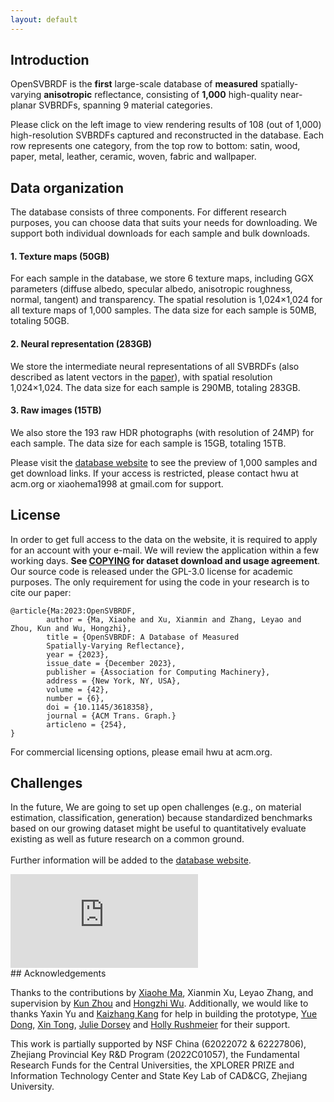 ```yaml
---
layout: default
---
```

<!-- 
Text can be **bold**, _italic_, or ~~strikethrough~~. -->

<!-- [Link to another page](./another-page.html). -->

<!-- There should be whitespace between paragraphs.

There should be whitespace between paragraphs. We recommend including a README, or a file with information about your project. -->

## Introduction

OpenSVBRDF is the **first** large-scale database of **measured** spatially-varying **anisotropic** reflectance, consisting of **1,000** high-quality near-planar SVBRDFs, spanning 9 material categories.

Please click on the left image to view rendering results of 108 (out of 1,000) high-resolution SVBRDFs captured and reconstructed in the database. Each row represents one category, from the top row to bottom: satin, wood, paper, metal, leather, ceramic, woven, fabric and wallpaper.

## Data organization
The database consists of three components. For different research purposes, you can choose data that suits your needs for downloading. We support both individual downloads for each sample and bulk downloads.

#### 1. Texture maps (50GB)
For each sample in the database, we store 6 texture maps, including GGX parameters (diffuse albedo, specular albedo, anisotropic roughness, normal, tangent) and transparency. The spatial resolution
is 1,024×1,024 for all texture maps of 1,000 samples. The data size for each sample is 50MB, totaling 50GB.

#### 2. Neural representation (283GB)
We store the intermediate neural representations of all SVBRDFs (also described as latent vectors in the <a href="{{ site.github.repository_url }}">paper</a>), with spatial resolution 1,024×1,024. The data size for each sample is 290MB, totaling 283GB.

#### 3. Raw images (15TB)
We also store the 193 raw HDR photographs (with resolution of 24MP) for each sample. The data size for each sample is 15GB, totaling 15TB.

Please visit the <a href="http://www.cad.zju.edu.cn/home/opensvbrdf/">database website</a> to see the preview of 1,000 samples and get download links. If your access is restricted, please contact hwu at acm.org or xiaohema1998 at gmail.com for support.

## License

In order to get full access to the data on the website, it is required to apply for an account with your e-mail. We will review the application within a few working days. **See <a href="COPYING.txt">COPYING</a> for dataset download and usage agreement**.
Our source code is released under the GPL-3.0 license for academic purposes. The only requirement for using the code in your research is to cite our paper:
```
@article{Ma:2023:OpenSVBRDF,
        author = {Ma, Xiaohe and Xu, Xianmin and Zhang, Leyao and Zhou, Kun and Wu, Hongzhi},
        title = {OpenSVBRDF: A Database of Measured
        Spatially-Varying Reflectance},
        year = {2023},
        issue_date = {December 2023},
        publisher = {Association for Computing Machinery},
        address = {New York, NY, USA},
        volume = {42},
        number = {6},
        doi = {10.1145/3618358},
        journal = {ACM Trans. Graph.}
        articleno = {254},
}
```
For commercial licensing options, please email hwu at acm.org. 

## Challenges

In the future, We are going to set up open challenges (e.g., on material estimation, classification, generation) because standardized benchmarks based on our growing dataset might be useful to quantitatively evaluate existing as well as future research on a common ground.<br><br>
Further information will be added to the <a href="http://www.cad.zju.edu.cn/home/opensvbrdf/">database website</a>.
<section>
<div class="video-container">
<!-- <iframe width="80%" style="position:relative; padding-bottom:56.25%;" src="https://www.youtube.com/embed/tDccO4-SQQE?rel=0&amp;showinfo=0" frameborder="0" allow="autoplay; encrypted-media" allowfullscreen></iframe> -->
<iframe src="https://www.youtube.com/embed/tDccO4-SQQE?rel=0&amp;showinfo=0" frameborder="0" allow="autoplay; encrypted-media" allowfullscreen></iframe>
</div>
</section>
## Acknowledgements

Thanks to the contributions by <a href="https://xiaohema98.com">Xiaohe Ma</a>, Xianmin Xu, Leyao Zhang, and supervision by <a href="http://kunzhou.net/">Kun Zhou</a> and <a href="http://hongzhiwu.com/">Hongzhi Wu</a>. Additionally, we would like to thanks Yaxin Yu and <a href="https://cocoakang.cn/">Kaizhang Kang</a> for help in building the prototype, <a href="https://yuedong.shading.me/">Yue Dong</a>, <a href="https://www.microsoft.com/en-us/research/people/xtong/">Xin Tong</a>, <a href="https://graphics.cs.yale.edu/people/julie-dorsey">Julie Dorsey</a> and <a href="https://graphics.cs.yale.edu/people/holly-rushmeier">Holly Rushmeier</a> for their support.<br>

This work is partially supported by NSF China (62022072 & 62227806), Zhejiang Provincial Key R&D Program (2022C01057), the Fundamental Research Funds for the Central Universities, the XPLORER PRIZE and Information Technology Center and State Key Lab of CAD&CG, Zhejiang University.